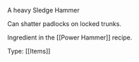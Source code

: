 A heavy Sledge Hammer

Can shatter padlocks on locked trunks.

Ingredient in the [[Power Hammer]] recipe.

Type: [[Items]]
